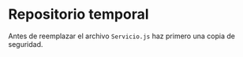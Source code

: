 # Repositorio temporal

Antes de reemplazar el archivo `Servicio.js` haz primero una copia de seguridad.
